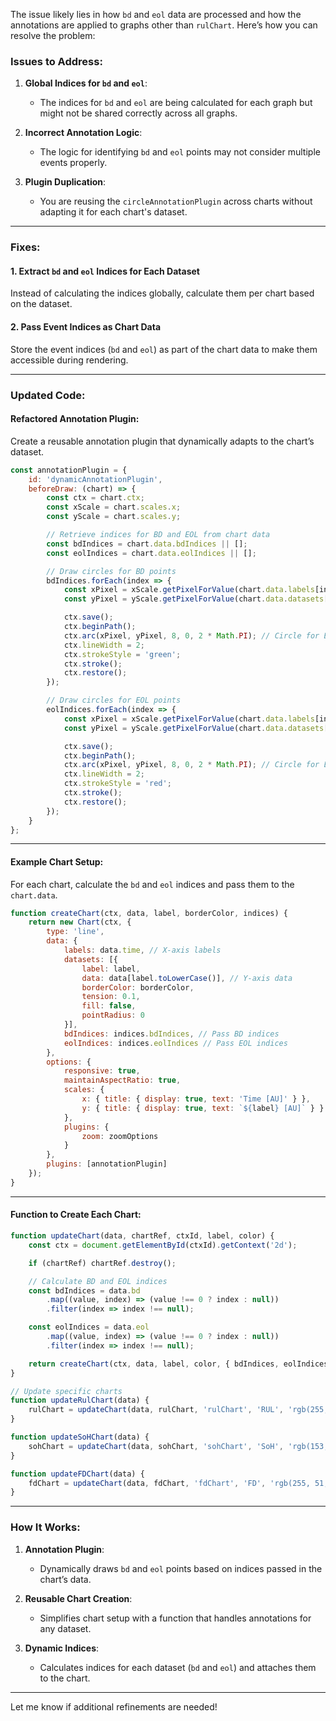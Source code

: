 The issue likely lies in how `bd` and `eol` data are processed and how the annotations are applied to graphs other than `rulChart`. Here’s how you can resolve the problem:

### Issues to Address:
1. **Global Indices for `bd` and `eol`**:
   - The indices for `bd` and `eol` are being calculated for each graph but might not be shared correctly across all graphs.

2. **Incorrect Annotation Logic**:
   - The logic for identifying `bd` and `eol` points may not consider multiple events properly.

3. **Plugin Duplication**:
   - You are reusing the `circleAnnotationPlugin` across charts without adapting it for each chart's dataset.

---

### Fixes:

#### 1. Extract `bd` and `eol` Indices for Each Dataset
Instead of calculating the indices globally, calculate them per chart based on the dataset.

#### 2. Pass Event Indices as Chart Data
Store the event indices (`bd` and `eol`) as part of the chart data to make them accessible during rendering.

---

### Updated Code:

#### Refactored Annotation Plugin:
Create a reusable annotation plugin that dynamically adapts to the chart’s dataset.

```javascript
const annotationPlugin = {
    id: 'dynamicAnnotationPlugin',
    beforeDraw: (chart) => {
        const ctx = chart.ctx;
        const xScale = chart.scales.x;
        const yScale = chart.scales.y;

        // Retrieve indices for BD and EOL from chart data
        const bdIndices = chart.data.bdIndices || [];
        const eolIndices = chart.data.eolIndices || [];

        // Draw circles for BD points
        bdIndices.forEach(index => {
            const xPixel = xScale.getPixelForValue(chart.data.labels[index]);
            const yPixel = yScale.getPixelForValue(chart.data.datasets[0].data[index]);

            ctx.save();
            ctx.beginPath();
            ctx.arc(xPixel, yPixel, 8, 0, 2 * Math.PI); // Circle for BD
            ctx.lineWidth = 2;
            ctx.strokeStyle = 'green';
            ctx.stroke();
            ctx.restore();
        });

        // Draw circles for EOL points
        eolIndices.forEach(index => {
            const xPixel = xScale.getPixelForValue(chart.data.labels[index]);
            const yPixel = yScale.getPixelForValue(chart.data.datasets[0].data[index]);

            ctx.save();
            ctx.beginPath();
            ctx.arc(xPixel, yPixel, 8, 0, 2 * Math.PI); // Circle for EOL
            ctx.lineWidth = 2;
            ctx.strokeStyle = 'red';
            ctx.stroke();
            ctx.restore();
        });
    }
};
```

---

#### Example Chart Setup:

For each chart, calculate the `bd` and `eol` indices and pass them to the `chart.data`.

```javascript
function createChart(ctx, data, label, borderColor, indices) {
    return new Chart(ctx, {
        type: 'line',
        data: {
            labels: data.time, // X-axis labels
            datasets: [{
                label: label,
                data: data[label.toLowerCase()], // Y-axis data
                borderColor: borderColor,
                tension: 0.1,
                fill: false,
                pointRadius: 0
            }],
            bdIndices: indices.bdIndices, // Pass BD indices
            eolIndices: indices.eolIndices // Pass EOL indices
        },
        options: {
            responsive: true,
            maintainAspectRatio: true,
            scales: {
                x: { title: { display: true, text: 'Time [AU]' } },
                y: { title: { display: true, text: `${label} [AU]` } }
            },
            plugins: {
                zoom: zoomOptions
            }
        },
        plugins: [annotationPlugin]
    });
}
```

---

#### Function to Create Each Chart:

```javascript
function updateChart(data, chartRef, ctxId, label, color) {
    const ctx = document.getElementById(ctxId).getContext('2d');

    if (chartRef) chartRef.destroy();

    // Calculate BD and EOL indices
    const bdIndices = data.bd
        .map((value, index) => (value !== 0 ? index : null))
        .filter(index => index !== null);

    const eolIndices = data.eol
        .map((value, index) => (value !== 0 ? index : null))
        .filter(index => index !== null);

    return createChart(ctx, data, label, color, { bdIndices, eolIndices });
}

// Update specific charts
function updateRulChart(data) {
    rulChart = updateChart(data, rulChart, 'rulChart', 'RUL', 'rgb(255, 165, 0)');
}

function updateSoHChart(data) {
    sohChart = updateChart(data, sohChart, 'sohChart', 'SoH', 'rgb(153, 102, 255)');
}

function updateFDChart(data) {
    fdChart = updateChart(data, fdChart, 'fdChart', 'FD', 'rgb(255, 51, 135)');
}
```

---

### How It Works:
1. **Annotation Plugin**:
   - Dynamically draws `bd` and `eol` points based on indices passed in the chart’s data.

2. **Reusable Chart Creation**:
   - Simplifies chart setup with a function that handles annotations for any dataset.

3. **Dynamic Indices**:
   - Calculates indices for each dataset (`bd` and `eol`) and attaches them to the chart.

---

Let me know if additional refinements are needed!

